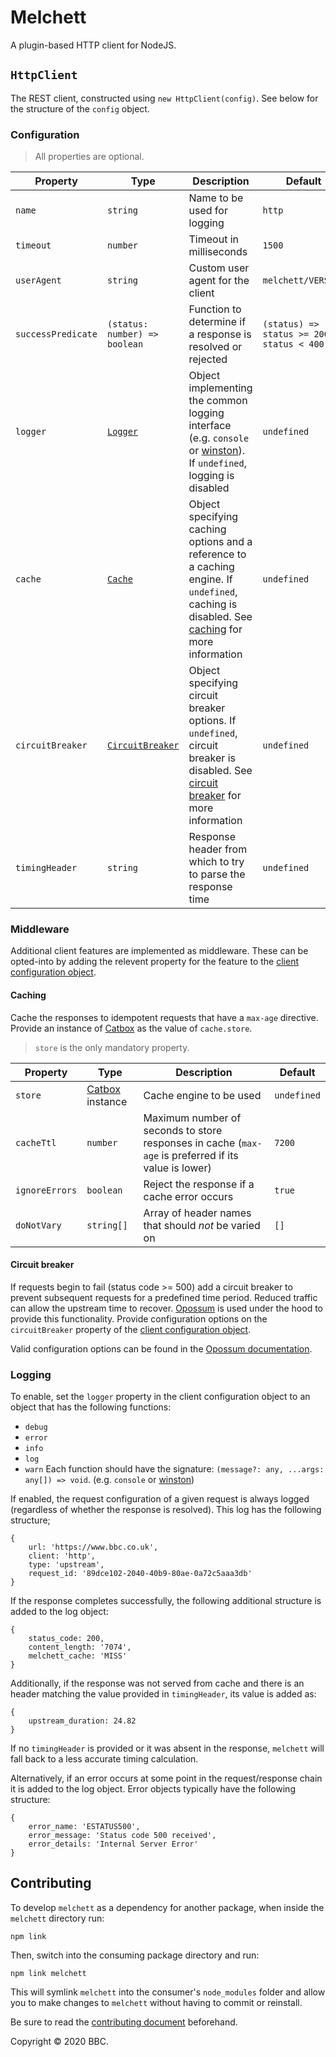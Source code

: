 # Melchett

A plugin-based HTTP client for NodeJS.

## `HttpClient`
The REST client, constructed using `new HttpClient(config)`. See below for the structure of the `config` object.

### Configuration
> All properties are optional.

Property | Type | Description | Default
---|---|---|---
`name` | `string` | Name to be used for logging | `http`
`timeout` | `number` | Timeout in milliseconds | `1500`
`userAgent` | `string` | Custom user agent for the client | `melchett/VERSION`
`successPredicate` | `(status: number) => boolean` | Function to determine if a response is resolved or rejected | `(status) => status >= 200 && status < 400`
`logger` | [`Logger`](#logging) | Object implementing the common logging interface (e.g. `console` or [winston](https://github.com/winstonjs/winston#readme)). If `undefined`, logging is disabled | `undefined`
`cache` | [`Cache`](#caching) | Object specifying caching options and a reference to a caching engine. If `undefined`, caching is disabled. See [caching](#caching) for more information | `undefined`
`circuitBreaker` | [`CircuitBreaker`](#circuit-breaker) | Object specifying circuit breaker options. If `undefined`, circuit breaker is disabled. See [circuit breaker](#circuit-breaker) for more information | `undefined`
`timingHeader` | `string` | Response header from which to try to parse the response time | `undefined`

### Middleware
Additional client features are implemented as middleware. These can be opted-into by adding the relevent property for the feature to the [client configuration object](#configuration).

#### Caching
Cache the responses to idempotent requests that have a `max-age` directive. Provide an instance of [Catbox](https://github.com/hapijs/catbox#readme) as the value of `cache.store`.

> `store` is the only mandatory property.

Property | Type | Description | Default
---|---|---|---
`store` | [Catbox](https://github.com/hapijs/catbox#readme) instance | Cache engine to be used | `undefined`
`cacheTtl` | `number` | Maximum number of seconds to store responses in cache (`max-age` is preferred if its value is lower) | `7200`
`ignoreErrors` | `boolean` | Reject the response if a cache error occurs | `true`
`doNotVary` | `string[]` | Array of header names that should _not_ be varied on |  `[]`

#### Circuit breaker
If requests begin to fail (status code >= 500) add a circuit breaker to prevent subsequent requests for a predefined time period. Reduced traffic can allow the upstream time to recover. [Opossum](https://github.com/nodeshift/opossum) is used under the hood to provide this functionality. Provide configuration options on the `circuitBreaker` property of the [client configuration object](#configuration).

Valid configuration options can be found in the [Opossum documentation](https://nodeshift.dev/opossum/#circuitbreaker).

### Logging
To enable, set the `logger` property in the client configuration object to an object that has the following functions:
* `debug`
* `error`
* `info`
* `log`
* `warn`
Each function should have the signature: `(message?: any, ...args: any[]) => void`. (e.g. `console` or [winston](https://github.com/winstonjs/winston#readme))

If enabled, the request configuration of a given request is always logged (regardless of whether the response is resolved). This log has the following structure;
```
{
    url: 'https://www.bbc.co.uk',
    client: 'http',
    type: 'upstream',
    request_id: '89dce102-2040-40b9-80ae-0a72c5aaa3db'
}
```

If the response completes successfully, the following additional structure is added to the log object:
```
{
    status_code: 200,
    content_length: '7074',
    melchett_cache: 'MISS'
}
```

Additionally, if the response was not served from cache and there is an header matching the value provided in `timingHeader`, its value is added as:
```
{
    upstream_duration: 24.82
}
```
If no `timingHeader` is provided or it was absent in the response, `melchett` will fall back to a less accurate timing calculation.

Alternatively, if an error occurs at some point in the request/response chain it is added to the log object. Error objects typically have the following structure:
```
{
    error_name: 'ESTATUS500',
    error_message: 'Status code 500 received',
    error_details: 'Internal Server Error'
}
```

## Contributing
To develop `melchett` as a dependency for another package, when inside the `melchett` directory run:
```
npm link
```

Then, switch into the consuming package directory and run:
```
npm link melchett
```

This will symlink `melchett` into the consumer's `node_modules` folder and allow you to make changes to `melchett` without having to commit or reinstall.

Be sure to read the [contributing document](./CONTRIBUTING.md) beforehand.

Copyright © 2020 BBC.
